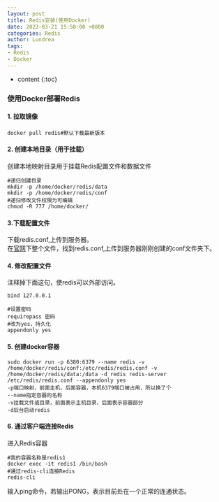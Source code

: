 ```yaml
---
layout: post
title: Redis安装(使用Docker)
date: 2023-03-21 15:50:00 +0800
categories: Redis
author: Lundrea
tags: 
- Redis  
- Docker
---
```


* content
{:toc}










### 使用Docker部署Redis
#### 1. 拉取镜像
```
docker pull redis#默认下载最新版本
```
#### 2. 创建本地目录（用于挂载）
创建本地映射目录用于挂载Redis配置文件和数据文件  
```
#递归创建目录
mkdir -p /home/docker/redis/data
mkdir -p /home/docker/redis/conf
#递归修改文件权限为可编辑
chmod -R 777 /home/docker/
```
#### 3.下载配置文件
下载redis.conf,上传到服务器。  
在[官网](http://www.redis.cn/download.html)下整个文件，找到redis.conf,上传到服务器刚刚创建的conf文件夹下。  

#### 4. 修改配置文件
注释掉下面这句，使redis可以外部访问。
```
bind 127.0.0.1
```
```
#设置密码
requirepass 密码
#改为yes，持久化
appendonly yes
```
#### 5. 创建docker容器
```
sudo docker run -p 6380:6379 --name redis -v /home/docker/redis/conf:/etc/redis/redis.conf -v /home/docker/redis/data:/data -d redis redis-server /etc/redis/redis.conf --appendonly yes
-p端口映射，前面主机，后面容器，本机6379端口被占用，所以换了个
--name指定容器的名称
-v挂载文件或目录，前面表示主机目录，后面表示容器部分
-d后台启动redis
```
#### 6. 通过客户端连接Redis
进入Redis容器
```
#我的容器名称是redis1
docker exec -it redis1 /bin/bash
#通过redis-cli连接Redis
redis-cli
```
输入ping命令，若输出PONG，表示目前处在一个正常的连通状态。  

